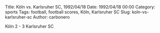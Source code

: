 Title: Köln vs. Karlsruher SC, 1992/04/18
Date: 1992/04/18 00:00
Category: sports
Tags: football, football scores, Köln, Karlsruher SC
Slug: koln-vs-karlsruher-sc
Author: carbonero


Köln 2 - 3 Karlsruher SC
